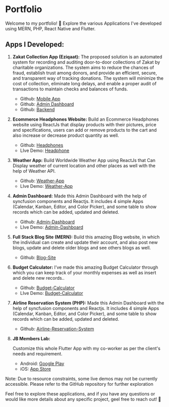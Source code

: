 # Portfolio

Welcome to my portfolio! 🚀 Explore the various Applications I've developed using MERN, PHP, React Native and Flutter.

## Apps I Developed:

1. **Zakat Collection App (Eziqaat):**
   The proposed solution is an automated system for recording and auditing door-to-door
   collections of Zakat by charitable organizations. The system aims to reduce the chances of
   fraud, establish trust among donors, and provide an efficient, secure, and transparent way of
   tracking donations. The system will minimize the cost of collection, eliminate long delays, and
   enable a proper audit of transactions to maintain checks and balances of funds.

   - Github: [Mobile App](https://github.com/Eziqaat/eziqaat-mobile)
   - Github: [Admin Dashboard](https://github.com/Eziqaat/eziqaat-admin)
   - Github: [Backend](https://github.com/Eziqaat/eziqaat-backend)

2. **Ecommerce Headphones Website:**
   Build an Ecommerce Headphones website using ReactJs that display products with their pictures, price and
   specifications, users can add or remove products to the cart and also increase or decrease product quantity as
   well.

   - Github: [Headphones](https://github.com/saadashraf123/new-headphones-website)
   - LIve Demo: [Headphone](https://saadashraf123.github.io/new-headphones-website/)

3. **Weather App:**
   Build Worldwide Weather App using ReactJs that Can Display weather of current location and other places as well
   with the help of Weather API.

   - Github: [Weather-App](https://github.com/saadashraf123/new-weather-app/)
   - LIve Demo: [Weather-App](https://saadashraf123.github.io/new-weather-app/)

4. **Admin Dashboard:**
   Made this Admin Dashboard with the help of syncfusion components and Reactjs. It includes 4 simple Apps
   (Calendar, Kanban, Editor, and Color Picker), and some table to show records which can be added, updated and
   deleted.

   - Github: [Admin-Dashboard](https://github.com/saadashraf123/admin-dashboard)
   - LIve Demo: [Admin-Dashboard](https://saadashraf123.github.io/admin-dashboard/)

5. **Full Stack Blog Site (MERN):**
   Build this amazing Blog website, in which the individual can create and update their account, and also post new
   blogs, update and delete older blogs and see others blogs as well.

   - Github: [Blog-Site](https://github.com/saadashraf123/BlogSite)

6. **Budget Calculator:**
   I’ve made this amazing Budget Calculator through which you can keep track of your monthly expenses as well as
   insert and delete new records..

   - Github: [Budget-Calculator](https://github.com/saadashraf123/Budget-Calculator)
   - LIve Demo: [Budget-Calculator](https://saadashraf123.github.io/Budget-Calculator/)

7. **Airline Reservation System (PHP):**
   Made this Admin Dashboard with the help of syncfusion components and Reactjs. It includes 4 simple Apps
   (Calendar, Kanban, Editor, and Color Picker), and some table to show records which can be added, updated and
   deleted.

   - Github: [Airline-Reservation-System](https://github.com/saadashraf123/Airline-Resrvation-System.git)

8. **JB Members Lab:**

   Customize this whole Flutter App with my co-worker as per the client's needs and requirement.

   - Android: [Google Play](https://play.google.com/store/apps/details?id=com.jbmemberslab.app&hl=en&gl=US)
   - iOS: [App Store](https://apps.apple.com/pk/app/jb-members-lab/id6446911970/)

Note: Due to resource constraints, some live demos may not be currently accessible. Please refer to the GitHub repository for further exploration

Feel free to explore these applications, and if you have any questions or would like more details about any specific project, geel free to reach out! 🌟
